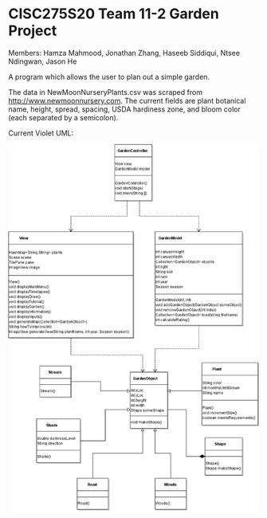 # CISC275S20 Team 11-2 Garden Project
Members: Hamza Mahmood, Jonathan Zhang, Haseeb Siddiqui, Ntsee Ndingwan, Jason He

A program which allows the user to plan out a simple garden. 

The data in NewMoonNurseryPlants.csv was scraped from http://www.newmoonnursery.com. The current fields are plant botanical name, height, spread, spacing, USDA hardiness zone, and bloom color (each separated by a semicolon).

Current Violet UML:

![GitHub Logo](/UML_Violet.png)
